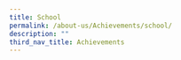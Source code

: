 ```yaml
---
title: School
permalink: /about-us/Achievements/school/
description: ""
third_nav_title: Achievements
---
```

